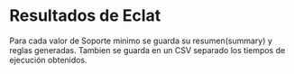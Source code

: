 # Resultados de Eclat

Para cada valor de Soporte minimo se guarda su resumen(summary) y reglas generadas. Tambien se guarda en un CSV separado los tiempos de ejecución
obtenidos.